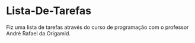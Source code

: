 # Lista-De-Tarefas
Fiz uma lista de tarefas através do curso de programação com o professor André Rafael da Origamid.
